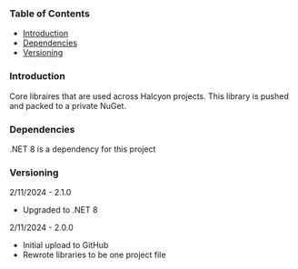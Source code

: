 ### Table of Contents
- [Introduction](#introduction)
- [Dependencies](#versioning)
- [Versioning](#versioning)


### Introduction 
Core libraires that are used across Halcyon projects. This library is pushed and packed to a private NuGet.

### Dependencies
.NET 8 is a dependency for this project

### Versioning 

2/11/2024 - 2.1.0
- Upgraded to .NET 8

2/11/2024 - 2.0.0
- Initial upload to GitHub
- Rewrote libraries to be one project file






